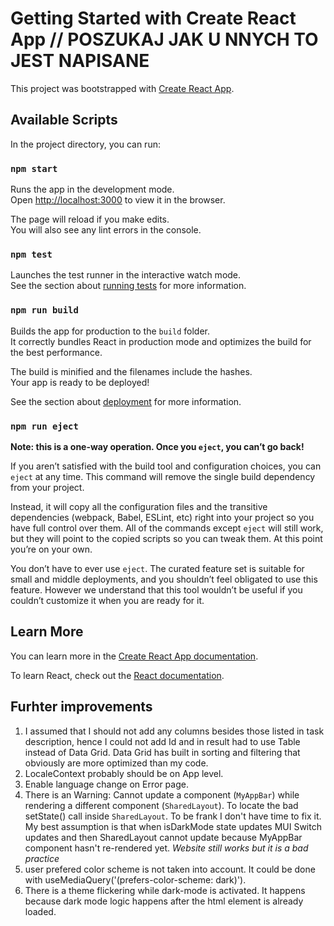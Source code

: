 # Getting Started with Create React App // POSZUKAJ JAK U NNYCH TO JEST NAPISANE

This project was bootstrapped with [Create React App](https://github.com/facebook/create-react-app).

## Available Scripts

In the project directory, you can run:

### `npm start`

Runs the app in the development mode.\
Open [http://localhost:3000](http://localhost:3000) to view it in the browser.

The page will reload if you make edits.\
You will also see any lint errors in the console.

### `npm test`

Launches the test runner in the interactive watch mode.\
See the section about [running tests](https://facebook.github.io/create-react-app/docs/running-tests) for more information.

### `npm run build`

Builds the app for production to the `build` folder.\
It correctly bundles React in production mode and optimizes the build for the best performance.

The build is minified and the filenames include the hashes.\
Your app is ready to be deployed!

See the section about [deployment](https://facebook.github.io/create-react-app/docs/deployment) for more information.

### `npm run eject`

**Note: this is a one-way operation. Once you `eject`, you can’t go back!**

If you aren’t satisfied with the build tool and configuration choices, you can `eject` at any time. This command will remove the single build dependency from your project.

Instead, it will copy all the configuration files and the transitive dependencies (webpack, Babel, ESLint, etc) right into your project so you have full control over them. All of the commands except `eject` will still work, but they will point to the copied scripts so you can tweak them. At this point you’re on your own.

You don’t have to ever use `eject`. The curated feature set is suitable for small and middle deployments, and you shouldn’t feel obligated to use this feature. However we understand that this tool wouldn’t be useful if you couldn’t customize it when you are ready for it.

## Learn More

You can learn more in the [Create React App documentation](https://facebook.github.io/create-react-app/docs/getting-started).

To learn React, check out the [React documentation](https://reactjs.org/).


## Furhter improvements

1. I assumed that I should not add any columns besides those listed in task description, hence I could not add Id and in result had to use Table instead of Data Grid. Data Grid has built in sorting and filtering that obviously are more optimized than my code.
2. LocaleContext probably should be on App level.
3. Enable language change on Error page.
4. There is an Warning: Cannot update a component (`MyAppBar`) while rendering a different component (`SharedLayout`). To locate the bad setState() call inside `SharedLayout`. To be frank I don't have time to fix it. My best assumption is that when isDarkMode state updates MUI Switch updates and then SharedLayout cannot update because MyAppBar component hasn't re-rendered yet. *Website still works but it is a bad practice*
5. user prefered color scheme is not taken into account. It could be done with useMediaQuery('(prefers-color-scheme: dark)').
6. There is a theme flickering while dark-mode is activated. It happens because dark mode logic happens after the html element is already loaded.